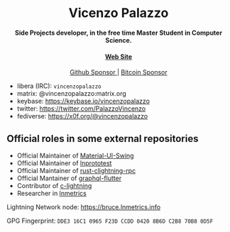 <div align="center">
  <h1>Vicenzo Palazzo</h1>

  <p>
    <strong>Side Projects developer, in the free time Master Student in Computer Science.</strong>
  </p>

  <p>
  </p>

  <h4>
    <a href="https://vincenzopalazzo.github.io/">Web Site</a>
  </h4>
 
  <a href="https://github.com/sponsors/vincenzopalazzo">
    Github Sponsor
  </a>
  <span>|</span>
  <a href="https://deploy-preview-124--bitcoindevlist.netlify.app/vincenzopalazzo/#vincenzopalazzo">
    Bitcoin Sponsor
  </a>
  
</div>

- libera (IRC): `vincenzopalazzo`
- matrix: @vincenzopalazzo:matrix.org
- keybase: https://keybase.io/vincenzopalazzo
- twitter: https://twitter.com/PalazzoVincenzo
- fediverse: https://x0f.org/@vincenzopalazzo

##  Official roles in some external repositories

- Official Maintainer of [Material-UI-Swing](https://github.com/vincenzopalazzo/material-ui-swing)
- Official Maintainer of [lnprototest](https://github.com/rustyrussell/lnprototest)
- Official Maintainer of [rust-clightning-rpc](https://github.com/laanwj/rust-clightning-rpc)
- Official Mantainer of [graphql-flutter](https://github.com/zino-app/graphql-flutter)
- Contributor of [c-lightning](https://github.com/ElementsProject/lightning)
- Researcher in [lnmetrics](https://github.com/LNOpenMetrics)

Lightning Network node: https://bruce.lnmetrics.info

GPG Fingerprint: `DDE3 16C1 0965 F23D CCDD 0420 8B6D C2B8 70B8 0D5F`
